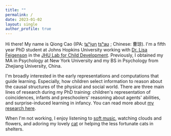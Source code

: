 ```yaml
---
title: ""
permalink: /
date: 2023-01-02
layout: single
author_profile: true
---
```


Hi there! My name is Qiong Cao (IPA: [tɕʰi̯ʊŋ](https://resources.allsetlearning.com/chinese/pronunciation/qiong) [tsʰaʊ](https://resources.allsetlearning.com/chinese/pronunciation/cao)
; Chinese: 曹琼). I'm a fifth year PhD student at Johns Hopkins University working
with [Dr. Lisa Feigenson](https://pbs.jhu.edu/directory/lisa-feigenson/) in
the [JHU Lab for Child Development](https://labforchilddevelopment.com/). Previously, I
obtained my MA in Psychology at New York University and my BS in Psychology from Zhejiang University, China.

I'm broadly interested in the early representations and computations that guide learning. Especially, how children
select information to reason about the causal structures of the physical and social world. There are three main lines of
research during my PhD training: children's representation of coincidences, infants and preschoolers' reasoning about
agents' abilities, and surprise-induced learning in infancy. You can read more about [my
research here](/research/).

When I'm not working, I enjoy listening to [soft music](https://youtube.com/playlist?list=PLjKI5ONdAyGS01UfxE2alDJZ-ffOFPM73), watching clouds and flowers, and adoring my lovely [cat](/assets/images/yurekwithplants.jpg) or helping the less fortunate cats in shelters.


